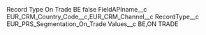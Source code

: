 <?xml version="1.0" encoding="UTF-8"?>
<CustomMetadata xmlns="http://soap.sforce.com/2006/04/metadata" xmlns:xsi="http://www.w3.org/2001/XMLSchema-instance" xmlns:xsd="http://www.w3.org/2001/XMLSchema">
    <label>Record Type On Trade BE</label>
    <protected>false</protected>
    <values>
        <field>FieldAPIname__c</field>
        <value xsi:type="xsd:string">EUR_CRM_Country_Code__c,EUR_CRM_Channel__c</value>
    </values>
    <values>
        <field>RecordType__c</field>
        <value xsi:type="xsd:string">EUR_PRS_Segmentation_On_Trade</value>
    </values>
    <values>
        <field>Values__c</field>
        <value xsi:type="xsd:string">BE,ON TRADE</value>
    </values>
</CustomMetadata>
